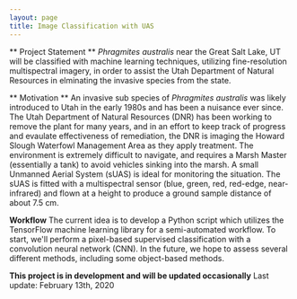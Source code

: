```yaml
---
layout: page
title: Image Classification with UAS
---
```


** Project Statement **
*Phragmites australis* near the Great Salt Lake, UT will be classified with
machine learning techniques, utilizing fine-resolution multispectral imagery, in order
to assist the Utah Department of Natural Resources in elminating the invasive species 
from the state.

** Motivation **
An invasive sub species of *Phragmites australis* was likely introduced to Utah in the early
1980s and has been a nuisance ever since. The Utah Department of Natural Resources (DNR)
has been working to remove the plant for many years, and in an effort to keep track of progress
and evaulate effectiveness of remediation, the DNR is imaging the Howard Slough Waterfowl Management
Area as they apply treatment. The environment is extremely difficult to navigate, and requires
a Marsh Master (essentially a tank) to avoid vehicles sinking into the marsh. A small Unmanned
Aerial System (sUAS) is ideal for monitoring the situation. The sUAS is fitted with a multispectral 
sensor (blue, green, red, red-edge, near-infrared) and flown at a height to produce a ground sample
distance of about 7.5 cm. 

**Workflow**
The current idea is to develop a Python script which utilizes the TensorFlow machine learning
library for a semi-automated workflow. To start, we'll perform a pixel-based supervised 
classification with a convolution neural network (CNN). In the future, we hope to assess 
several different methods, including some object-based methods.

**This project is in development and will be updated occasionally**
Last update: February 13th, 2020